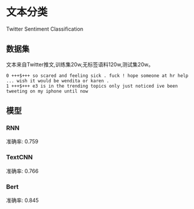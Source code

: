 # 文本分类

Twitter Sentiment Classification

## 数据集

文本来自Twitter推文,训练集20w,无标签语料120w,测试集20w。

    0 +++$+++ so scared and feeling sick . fuck ! hope someone at hr help ... wish it would be wendita or karen .
    1 +++$+++ e3 is in the trending topics only just noticed ive been tweeting on my iphone until now

## 模型

### RNN

准确率: 0.759

### TextCNN

准确率: 0.766

### Bert

准确率: 0.845
